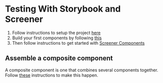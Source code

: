 # Testing With Storybook and Screener

1. Follow instructions to setup the project [here](./solution/taskbox/README.md)
1. Build your first components by following [this](https://www.learnstorybook.com/intro-to-storybook/react/en/simple-component/)
1. Then follow instructions to get started with [Screener Components](https://screener.io/v2/docs)

## Assemble a composite component

A composite component is one that combines several components together.
Follow [these](https://www.learnstorybook.com/intro-to-storybook/react/en/composite-component/)
instructions to make this happen.
